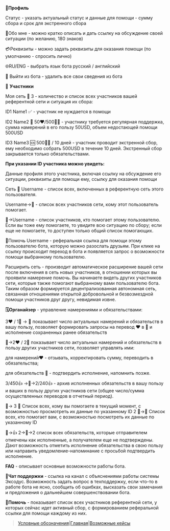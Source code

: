 👤**Профиль**

Статус - указать актуальный статус и данные для помощи - сумму сбора и срок для экстренного сбора

💬Обо мне - можно кратко описать и дать ссылку на обсуждение своей ситуации (по желанию, 180 знаков)

💳Реквизиты - можно задать реквизиты для оказания помощи (по умолчанию - спросить лично)

🌐RU/ENG - выбрать язык бота русский / английский

👣 Выйти из бота - удалить все свои сведения из бота

👥 **Участники**

Моя сеть 👥 3 - количество и список всех участников вашей референтной сети и ситуация их сбора:

ID1 Name1 ✅ - участник не нуждается в помощи

ID2 Name2 🔆 50❤️/500🙏🏻 - участнику требуется регулярная поддержка, сумма намерений в его пользу 50USD, объем недостающей помощи 500USD

ID3 Name3 🆘  500🙏🏻 / 10 дней - участник проводит экстренной сбор, ему необходимо собрать 500USD в течение 10 дней. Экстренный сбор закрывается только обязательствами.

**При указании ID участника можно увидеть:**

Данные профиля этого участника, включая ссылку на обсуждение его ситуации,  реквизиты для помощи ему, ссылку для оказания помощи 

Сеть 👥 Username - список всех, включенных в референтную сеть этого пользователя.

Username->👥 - список всех участников сети, кому этот пользователь помогает.

👥->Username - список участников, кто помогает этому пользователю. Если вы тоже ему помогаете, то увидите всю ситуацию по сбору; если еще не помогаете, то доступен только общий список помогающих.

🔗Помочь Username - реферальная ссылка для помощи этому пользователю бота, которую можно разослать друзьям. При клике на ссылку происходит переход в бота и появляется запрос о возможности помощи выбранному пользователю.

Расширить сеть - производит автоматическое расширение вашей сети после включения в сеть новых участников, в отношении которых вы проявили намерение помочь. Вы начинаете видеть других участников сети, которые также помогают выбранному вами пользователю бота. Таким образом формируется децентрализованная автономная сеть, связанная отношениями открытой добровольной и безвозмездной помощи участников друг другу, невидимая извне.


**🗓Органайзер** - управление намерениями и обязательствами:


3❤️ / 1🤝 -> 👤 показывает число актуальных намерений и обязательств в вашу пользу, позволяет формировать запросы на перевод ❤️ в 🤝 и исполнение сохраненных ранее обязательств

👤->2❤️ / 2🤝 показывает число актуальных намерений и обязательств в пользу других участников сети, позволяет управлять ими: 

для намерений❤️ -  отзывать, корректировать сумму, переводить в обязательства; 

для обязательств 🤝 - подтвердить исполнение, напомнить позже. 

3/450👍 ->👤->2/240👍 - архив исполненных обязательств в вашу пользу и ваших в пользу других участников сети (общее число/сумма осуществленных переводов в отчетный период).

👤-> 3 👥 Список всех, кому вы помогаете в текущий момент, с возможностью просмотреть их данные по указанному ID
2 👥->👤 Список всех, кто помогает вам, с возможностью посмотреть их данные по указанному ID

🤝->👍 2->👤->2 список всех обязательств, которые отправителем отмечены как исполненные, а получателем еще не подтверждены. Дают возможность отметить исполнение обязательства в свою пользу или направить уведомление-напоминание с просьбой подтвердить исполнение.

**FAQ** - описывает основные возможности работы бота.

**💬Чат поддержки** - ссылка на канал с объяснениями работы системы Эксодус. Возможность задать вопрос в техподдержку, если что-то в работе бота не ясно, сообщить об ошибках, высказать свои замечания и предложения о дальнейшем совершенствовании бота.

**🔗Помочь** - показывает список всех участников референтной сети, у которых сейчас идет активный сбор, с формированием реферальной ссылки для помощи каждому из них. 

> [Условные обозначения](conventions.md)|[Главная](../index.md)|[Возможные кейсы](cases.md)